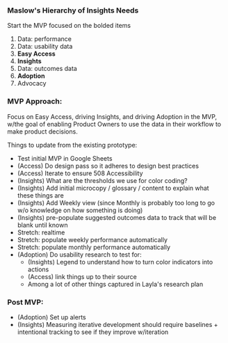 ### Maslow's Hierarchy of Insights Needs

Start the MVP focused on the bolded items

1. Data: performance
2. Data: usability data
3. **Easy Access**
4. **Insights**
5. Data: outcomes data
6. **Adoption**
7. Advocacy

### MVP Approach:

Focus on Easy Access, driving Insights, and driving Adoption in the MVP, w/the goal of enabling Product Owners to use the data in their workflow to make product decisions.

Things to update from the existing prototype:

- Test initial MVP in Google Sheets
- (Access) Do design pass so it adheres to design best practices
- (Access) Iterate to ensure 508 Accessibility
- (Insights) What are the thresholds we use for color coding?
- (Insights) Add initial microcopy / glossary / content to explain what these things are
- (Insights) Add Weekly view (since Monthly is probably too long to go w/o knowledge on how something is doing)
- (Insights) pre-populate suggested outcomes data to track that will be blank until known
- Stretch: realtime
- Stretch: populate weekly performance automatically
- Stretch: populate monthly performance automatically
- (Adoption) Do usability research to test for:
  - (Insights) Legend to understand how to turn color indicators into actions
  - (Access) link things up to their source
  - Among a lot of other things captured in Layla's research plan

### Post MVP:
- (Adoption) Set up alerts
- (Insights) Measuring iterative development should require baselines + intentional tracking to see if they improve w/iteration
